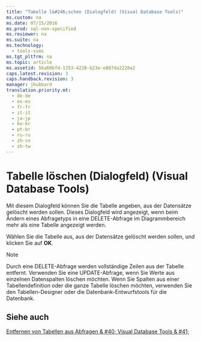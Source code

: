 ```yaml
---
title: "Tabelle l&#246;schen (Dialogfeld) (Visual Database Tools)"
ms.custom: na
ms.date: 07/15/2016
ms.prod: sql-non-specified
ms.reviewer: na
ms.suite: na
ms.technology: 
  - tools-ssms
ms.tgt_pltfrm: na
ms.topic: article
ms.assetid: 56a60bfd-1353-4228-b23e-e887da2228a2
caps.latest.revision: 3
caps.handback.revision: 3
manager: jhubbard
translation.priority.mt: 
  - de-de
  - es-es
  - fr-fr
  - it-it
  - ja-jp
  - ko-kr
  - pt-br
  - ru-ru
  - zh-cn
  - zh-tw
---
```

# Tabelle l&#246;schen (Dialogfeld) (Visual Database Tools)
Mit diesem Dialogfeld können Sie die Tabelle angeben, aus der Datensätze gelöscht werden sollen. Dieses Dialogfeld wird angezeigt, wenn beim Ändern eines Abfragetyps in eine DELETE-Abfrage im Diagrammbereich mehr als eine Tabelle angezeigt werden.  
  
Wählen Sie die Tabelle aus, aus der Datensätze gelöscht werden sollen, und klicken Sie auf **OK**.  
  
> [!NOTE]  
> Durch eine DELETE-Abfrage werden vollständige Zeilen aus der Tabelle entfernt. Verwenden Sie eine UPDATE-Abfrage, wenn Sie Werte aus einzelnen Datenspalten löschen möchten. Wenn Sie Spalten aus einer Tabellendefinition oder die ganze Tabelle löschen möchten, verwenden Sie den Tabellen-Designer oder die Datenbank-Entwurfstools für die Datenbank.  
  
## Siehe auch  
[Entfernen von Tabellen aus Abfragen & #40; Visual Database Tools & #41;](../content/Remove-Tables-from-Queries--Visual-Database-Tools-.md)  
  
